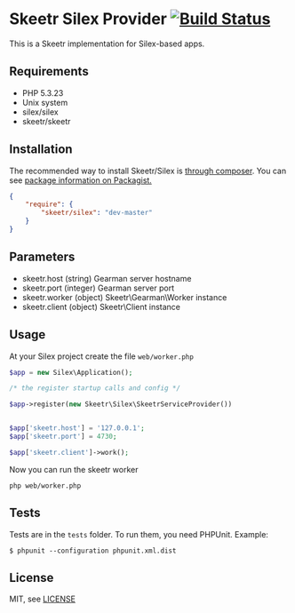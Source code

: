 Skeetr Silex Provider [![Build Status](https://travis-ci.org/skeetr/silex.png?branch=master)](https://travis-ci.org/skeetr/silex)
==============================

This is a Skeetr implementation for Silex-based apps. 

Requirements
------------

* PHP 5.3.23
* Unix system
* silex/silex
* skeetr/skeetr

Installation
------------

The recommended way to install Skeetr/Silex is [through composer](http://getcomposer.org).
You can see [package information on Packagist.](https://packagist.org/packages/skeetr/silex)

```JSON
{
    "require": {
        "skeetr/silex": "dev-master"
    }
}
```

Parameters
------------

* skeetr.host (string) Gearman server hostname
* skeetr.port (integer) Gearman server port
* skeetr.worker (object) Skeetr\Gearman\Worker instance
* skeetr.client (object) Skeetr\Client instance


Usage
------------

At your Silex project create the file `web/worker.php`

```PHP
$app = new Silex\Application();

/* the register startup calls and config */

$app->register(new Skeetr\Silex\SkeetrServiceProvider())


$app['skeetr.host'] = '127.0.0.1';
$app['skeetr.port'] = 4730;

$app['skeetr.client']->work();
```

Now you can run the skeetr worker
```
php web/worker.php
```

Tests
-----

Tests are in the `tests` folder.
To run them, you need PHPUnit.
Example:

    $ phpunit --configuration phpunit.xml.dist


License
-------

MIT, see [LICENSE](LICENSE)
